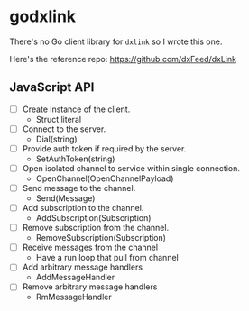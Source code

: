 # godxlink

There's no Go client library for `dxlink` so I wrote this one.

Here's the reference repo: https://github.com/dxFeed/dxLink

## JavaScript API

- [ ] Create instance of the client.
  - Struct literal
- [ ] Connect to the server.
  - Dial(string)
- [ ] Provide auth token if required by the server.
  - SetAuthToken(string)
- [ ] Open isolated channel to service within single connection.
  - OpenChannel(OpenChannelPayload)
- [ ] Send message to the channel.
  - Send(Message)
- [ ] Add subscription to the channel.
  - AddSubscription(Subscription)
- [ ] Remove subscription from the channel.
  - RemoveSubscription(Subscription)
- [ ] Receive messages from the channel
  - Have a run loop that pull from channel
- [ ] Add arbitrary message handlers
  - AddMessageHandler
- [ ] Remove arbitrary message handlers
  - RmMessageHandler
